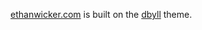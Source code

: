 [ethanwicker.com](http://ethanwicker.com) is built on the [dbyll](http://dbtek.github.io/dbyll/) theme.
